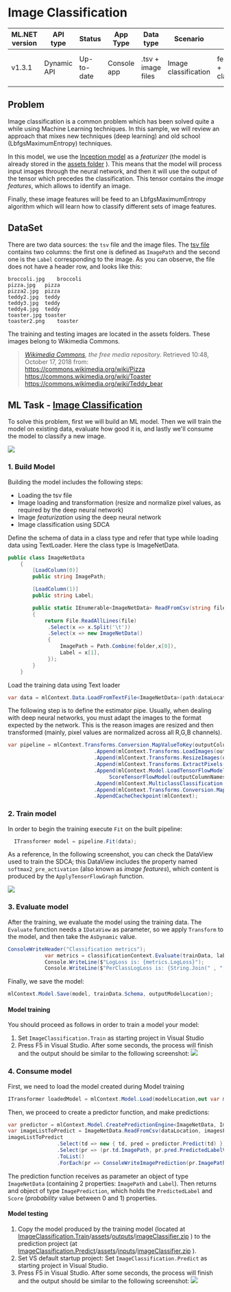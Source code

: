 # Image Classification

| ML.NET version | API type          | Status                        | App Type    | Data type | Scenario            | ML Task                   | Algorithms                  |
|----------------|-------------------|-------------------------------|-------------|-----------|---------------------|---------------------------|-----------------------------|
| v1.3.1           | Dynamic API | Up-to-date | Console app | .tsv + image files | Image classification | featurization + classification  | deep neural network + SDCA |

## Problem 
Image classification is a common problem which has been solved quite a while using Machine Learning techniques. In this sample, we will review an approach that mixes new techniques (deep learning) and old school (LbfgsMaximumEntropy) techniques.

In this model, we use the [Inception model](https://storage.googleapis.com/download.tensorflow.org/models/inception5h.zip) as a *featurizer* (the model is already stored in the [assets folder](./ImageClassification.Train/assets/inputs/inception/) ). This means that the model will process input images through the neural network, and then it will use the output of the tensor which precedes the classification. This tensor contains the *image features*, which allows to identify an image.

Finally, these image features will be feed to an LbfgsMaximumEntropy algorithm which will learn how to classify different sets of image features.

## DataSet
There are two data sources: the `tsv` file and the image files.  The [tsv file](./ImageClassification.Train/assets/inputs/data/tags.tsv) contains two columns: the first one is defined as `ImagePath` and the second one is the `Label` corresponding to the image. As you can observe, the file does not have a header row, and looks like this:
```tsv
broccoli.jpg	broccoli
pizza.jpg	pizza
pizza2.jpg	pizza
teddy2.jpg	teddy
teddy3.jpg	teddy
teddy4.jpg	teddy
toaster.jpg	toaster
toaster2.png	toaster
```
The training and testing images are located in the assets folders. These images belong to Wikimedia Commons.
> *[Wikimedia Commons](https://commons.wikimedia.org/w/index.php?title=Main_Page&oldid=313158208), the free media repository.* Retrieved 10:48, October 17, 2018 from:  
> https://commons.wikimedia.org/wiki/Pizza  
> https://commons.wikimedia.org/wiki/Toaster  
> https://commons.wikimedia.org/wiki/Teddy_bear  

## ML Task - [Image Classification](https://en.wikipedia.org/wiki/Outline_of_object_recognition)
To solve this problem, first we will build an ML model. Then we will train the model on existing data, evaluate how good it is, and lastly we'll consume the model to classify a new image.

![](https://raw.githubusercontent.com/dotnet/machinelearning-samples/features/samples-new-api/samples/csharp/getting-started/shared_content/modelpipeline.png)

### 1. Build Model
Building the model includes the following steps:
* Loading the tsv file
* Image loading and transformation (resize and normalize pixel values, as required by the deep neural network)
* Image *featurization* using the deep neural network
* Image classification using SDCA

Define the schema of data in a class type and refer that type while loading data using TextLoader. Here the class type is ImageNetData. 

```csharp
public class ImageNetData
    {
        [LoadColumn(0)]
        public string ImagePath;

        [LoadColumn(1)]
        public string Label;

        public static IEnumerable<ImageNetData> ReadFromCsv(string file, string folder)
        {
            return File.ReadAllLines(file)
             .Select(x => x.Split('\t'))
             .Select(x => new ImageNetData()
             {
                 ImagePath = Path.Combine(folder,x[0]),
                 Label = x[1],
             });
        }
    }
```
Load the training data using Text loader

```csharp
var data = mlContext.Data.LoadFromTextFile<ImageNetData>(path:dataLocation, hasHeader: false);
```

The following step is to define the estimator pipe. Usually, when dealing with deep neural networks, you must adapt the images to the format expected by the network. This is the reason images are resized and then transformed (mainly, pixel values are normalized across all R,G,B channels).

```csharp
var pipeline = mlContext.Transforms.Conversion.MapValueToKey(outputColumnName: LabelTokey,inputColumnName:"Label")
                            .Append(mlContext.Transforms.LoadImages(outputColumnName: "input", imageFolder: imagesFolder, inputColumnName: nameof(ImageNetData.ImagePath)))
                            .Append(mlContext.Transforms.ResizeImages(outputColumnName: "input", imageWidth: ImageNetSettings.imageWidth, imageHeight: ImageNetSettings.imageHeight, inputColumnName: "input"))
                            .Append(mlContext.Transforms.ExtractPixels(outputColumnName: "input", interleavePixelColors: ImageNetSettings.channelsLast, offsetImage: ImageNetSettings.mean))
                            .Append(mlContext.Model.LoadTensorFlowModel(featurizerModelLocation).
                                 ScoreTensorFlowModel(outputColumnNames: new[] { "softmax2_pre_activation" }, inputColumnNames: new[] { "input" }, addBatchDimensionInput: true))
                            .Append(mlContext.MulticlassClassification.Trainers.LbfgsMaximumEntropy(labelColumnName:LabelTokey, featureColumnName:"softmax2_pre_activation"))
                            .Append(mlContext.Transforms.Conversion.MapKeyToValue(PredictedLabelValue,"PredictedLabel"))
                            .AppendCacheCheckpoint(mlContext);
```

### 2. Train model
In order to begin the training execute `Fit` on the built pipeline:
```csharp 
  ITransformer model = pipeline.Fit(data);
```
As a reference, In the following screenshot, you can check the DataView used to train the SDCA; this DataView includes the property named `softmax2_pre_activation` (also known as *image features*), which content is produced by the `ApplyTensorFlowGraph` function.  

![](./docs/train_debug.png)

### 3. Evaluate model
After the training, we evaluate the model using the training data. The `Evaluate` function needs a `IDataView` as parameter, so we apply `Transform` to the model, and then take the `AsDynamic` value.
```csharp
ConsoleWriteHeader("Classification metrics");
            var metrics = classificationContext.Evaluate(trainData, labelColumnName: LabelTokey, predictedLabelColumnName: "PredictedLabel");
            Console.WriteLine($"LogLoss is: {metrics.LogLoss}");
            Console.WriteLine($"PerClassLogLoss is: {String.Join(" , ", metrics.PerClassLogLoss.Select(c => c.ToString()))}");
```

Finally, we save the model:
```csharp
mlContext.Model.Save(model, trainData.Schema, outputModelLocation);
```

#### Model training
You should proceed as follows in order to train a model your model:
1) Set `ImageClassification.Train` as starting project in Visual Studio
2) Press F5 in Visual Studio. After some seconds, the process will finish and the output should be similar to the following screenshot:
![](./docs/train_console.png)

### 4. Consume model
First, we need to load the model created during Model training
```csharp
ITransformer loadedModel = mlContext.Model.Load(modelLocation,out var modelInputSchema);
```

Then, we proceed to create a predictor function, and make predictions:
```csharp
var predictor = mlContext.Model.CreatePredictionEngine<ImageNetData, ImageNetPrediction>(loadedModel);
var imageListToPredict = ImageNetData.ReadFromCsv(dataLocation, imagesFolder).ToList();
imageListToPredict
                .Select(td => new { td, pred = predictor.Predict(td) })
                .Select(pr => (pr.td.ImagePath, pr.pred.PredictedLabelValue, pr.pred.Score))
                .ToList()
                .ForEach(pr => ConsoleWriteImagePrediction(pr.ImagePath, pr.PredictedLabelValue, pr.Score.Max()));
```
The prediction function receives as parameter an object of type `ImageNetData` (containing 2 properties: `ImagePath` and `Label`). Then returns and object of type `ImagePrediction`, which holds the `PredictedLabel` and `Score` (*probability* value between 0 and 1) properties.

#### Model testing
1) Copy the model produced by the training model (located at [ImageClassification.Train](./ImageClassification.Train/)/[assets](./ImageClassification.Train/assets/)/[outputs](./ImageClassification.Train/assets/outputs/)/[imageClassifier.zip](./ImageClassification.Train/assets/outputs/imageClassifier.zip) ) to the prediction project (at [ImageClassification.Predict](./ImageClassification.Predict/)/[assets](./ImageClassification.Predict/assets/)/[inputs](./ImageClassification.Predict/assets/inputs/)/[imageClassifier.zip](./ImageClassification.Predict/assets/inputs/imageClassifier.zip) ).
2) Set VS default startup project: Set `ImageClassification.Predict` as starting project in Visual Studio. 
3) Press F5 in Visual Studio. After some seconds, the process will finish and the output should be similar to the following screenshot:
![](./docs/predict_console.png)
